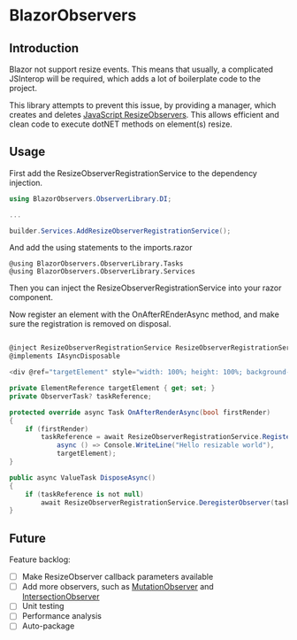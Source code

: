 # BlazorObservers

## Introduction
Blazor not support resize events. 
This means that usually, a complicated JSInterop will be required, which adds a lot of boilerplate code to the project.

This library attempts to prevent this issue, by providing a manager, which creates and deletes [JavaScript ResizeObservers](https://developer.mozilla.org/en-US/docs/Web/API/ResizeObserver). 
This allows efficient and clean code to execute dotNET methods on element(s) resize.

## Usage

First add the ResizeObserverRegistrationService to the dependency injection.
```csharp
using BlazorObservers.ObserverLibrary.DI;

...

builder.Services.AddResizeObserverRegistrationService();
```

And add the using statements to the imports.razor
```razor
@using BlazorObservers.ObserverLibrary.Tasks
@using BlazorObservers.ObserverLibrary.Services
```

Then you can inject the ResizeObserverRegistrationService into your razor component.

Now register an element with the OnAfterREnderAsync method, and make sure the registration is removed on disposal.
```csharp

@inject ResizeObserverRegistrationService ResizeObserverRegistrationService
@implements IAsyncDisposable

<div @ref="targetElement" style="width: 100%; height: 100%; background-color: green;"></div>

private ElementReference targetElement { get; set; }
private ObserverTask? taskReference;

protected override async Task OnAfterRenderAsync(bool firstRender)
{
    if (firstRender)
        taskReference = await ResizeObserverRegistrationService.RegisterObserver(
            async () => Console.WriteLine("Hello resizable world"), 
            targetElement);
}

public async ValueTask DisposeAsync()
{
    if (taskReference is not null)
        await ResizeObserverRegistrationService.DeregisterObserver(taskReference);
}

```


## Future
Feature backlog:

- [ ] Make ResizeObserver callback parameters available
- [ ] Add more observers, such as [MutationObserver](https://developer.mozilla.org/en-US/docs/Web/API/MutationObserver) and [IntersectionObserver](https://developer.mozilla.org/en-US/docs/Web/API/IntersectionObserver)
- [ ] Unit testing
- [ ] Performance analysis
- [ ] Auto-package
